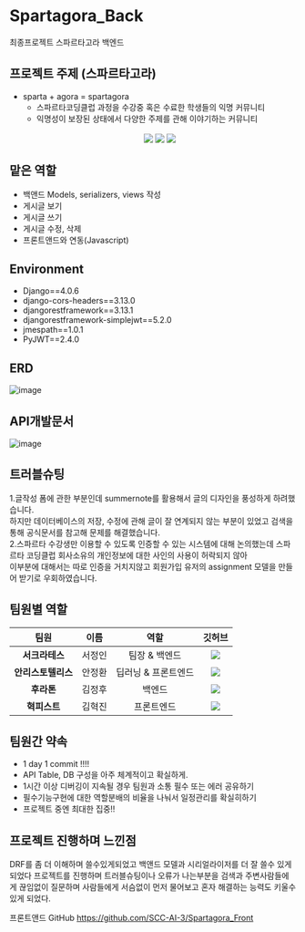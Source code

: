 # Spartagora_Back
최종프로젝트 스파르타고라 백엔드
## 프로젝트 주제 (스파르타고라)
* sparta + agora = spartagora
   * 스파르타코딩클럽 과정을 수강중 혹은 수료한 학생들의 익명 커뮤니티
   * 익명성이 보장된 상태에서 다양한 주제를 관해 이야기하는 커뮤니티
   <br><br>
   <div align="center">
   <img src="https://img.shields.io/badge/Python-3776AB?style=for-the-badge&logo=Python&logoColor=white">
   <img src="https://img.shields.io/badge/Django-092E20?style=for-the-badge&logo=Django&logoColor=white">
   <img src="https://img.shields.io/badge/SQLite-003B57?style=for-the-badge&logo=SQLite&logoColor=white">
  </div>


## 맡은 역할
* 백앤드 Models, serializers, views 작성
* 게시글 보기
* 게시글 쓰기
* 게시글 수정, 삭제
* 프론트앤드와 연동(Javascript)

## Environment

* Django==4.0.6
* django-cors-headers==3.13.0
* djangorestframework==3.13.1
* djangorestframework-simplejwt==5.2.0
* jmespath==1.0.1
* PyJWT==2.4.0

## ERD
![image](https://user-images.githubusercontent.com/102134953/178625920-d3ef10a0-a71e-4b8f-a4c2-7daaf890eea1.png)

## API개발문서
![image](https://user-images.githubusercontent.com/102134953/178635347-82db6476-b1be-4758-a28d-7032ddab45e7.png)

## 트러블슈팅
1.글작성 폼에 관한 부분인데 summernote를 활용해서 글의 디자인을 풍성하게 하려했습니다.<br>
  하지만 데이터베이스의 저장, 수정에 관해 글이 잘 연계되지 않는 부분이 있었고 검색을 통해 공식문서를 참고해 문제를 해결했습니다.
  <br>
2.스파르타 수강생만 이용할 수 있도록 인증할 수 있는 시스템에 대해 논의했는데 스파르타 코딩클럽 회사소유의 개인정보에 대한 사인의 사용이 허락되지 않아<br>
  이부분에 대해서는 따로 인증을 거치지않고 회원가입 유저의 assignment 모델을 만들어 받기로 우회하였습니다.

## 팀원별 역할
| 팀원 | 이름 | 역할 | 깃허브 |
|:----------:|:----------:|:----------:|:----------:|
| **서크라테스** | 서정인 | 팀장 & 백엔드 |<a href="https://github.com/Jeong1n"><img src="https://img.shields.io/badge/GitHub-181717?style=for-the-badge&logo=GitHub&logoColor=white"><a>|
| **안리스토텔리스** | 안정환 | 딥러닝 & 프론트엔드 |<a href="https://github.com/ajh1531"><img src="https://img.shields.io/badge/GitHub-181717?style=for-the-badge&logo=GitHub&logoColor=white"><a>|
| **후라톤** | 김정후 | 백엔드 |<a href="https://github.com/fattysphinxx"><img src="https://img.shields.io/badge/GitHub-181717?style=for-the-badge&logo=GitHub&logoColor=white"><a>|
| **혁피스트** | 김혁진 | 프론트엔드 |<a href="https://github.com/5aim"><img src="https://img.shields.io/badge/GitHub-181717?style=for-the-badge&logo=GitHub&logoColor=white"><a>|
  
## 팀원간 약속
* 1 day 1 commit !!!!
* API Table, DB 구성을 아주 체계적이고 확실하게.
* 1시간 이상 디버깅이 지속될 경우 팀원과 소통 필수 또는 에러 공유하기
* 필수기능구현에 대한 역할분배의 비율을 나눠서 일정관리를 확실히하기
* 프로젝트 중엔 최대한 집중!!

## 프로젝트 진행하며 느낀점
DRF를 좀 더 이해하며 쓸수있게되었고 백앤드 모델과 시리얼라이저를 더 잘 쓸수 있게되었다 프로젝트를 진행하며 트러블슈팅이나 오류가 나는부분을 검색과 주변사람들에게 끊임없이 질문하며 사람들에게 서슴없이 먼저 물어보고 혼자 해결하는 능력도 키울수있게 되었다.

프론트앤드 GitHub
https://github.com/SCC-AI-3/Spartagora_Front
